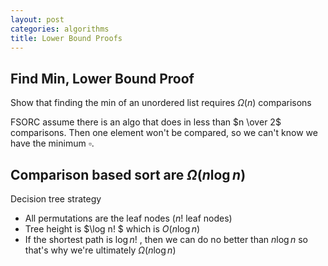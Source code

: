 ```yaml
---
layout: post
categories: algorithms
title: Lower Bound Proofs
---
```


## Find Min, Lower Bound Proof

Show that finding the min of an unordered list requires $\Omega(n)$ comparisons

FSORC assume there is an algo that does in less than $n \over 2$ comparisons. Then one element won't be compared, so we can't know we have the minimum $\square$.

## Comparison based sort are $\Omega(n \log n)$

Decision tree strategy

- All permutations are the leaf nodes ($n!$ leaf nodes)
- Tree height is $\log n! $ which is $O (n \log n)$
- If the shortest path is $\log n!$ , then we can do no better than $n \log n$ so that's why we're ultimately $\Omega(n \log n)$
